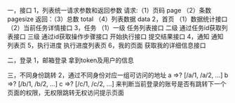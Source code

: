 一，接口
    1，列表统一请求参数和返回参数
        请求:（1）页码 page
             （2）条数 pagesize
        返回：（3）总数 total
              （4）列表数据 data
    2，首页
        （1）数据统计接口
        （2）当前任务详情接口
    3，任务
        （1）一级
                任务列表接口
                    二级
                        通过任务id获取列表接口
                        三级
                            通过id获取操作步骤接口
                            开始执行接口
                            提交结果接口
    4，通知
        通知列表页
    5，执行进度
        执行进度列表页
    6，我的页面
        获取我的详细信息接口


二，登录
    1，邮箱登录  拿到token及用户的信息

三，不同身份跳转
    2，通过不同身份对应一组可访问的地址
        a =>? [/a/1, /a/2, ...]
        b =>? [/b/1, /b/2, ...]
        c =>? [/c/1, /c/2, ...]
        来判断当前登录的账号是否有跳转下一个页面的权限，无权限跳转无权访问提示页面
